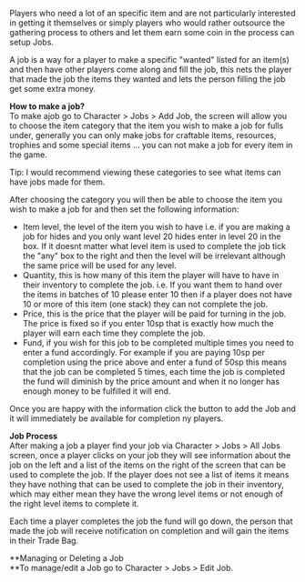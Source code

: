 Players who need a lot of an specific item and are not particularly interested in getting it themselves or simply players who would rather outsource the gathering process to others and let them earn some coin in the process can setup Jobs.

A job is a way for a player to make a specific "wanted" listed for an item(s)  and then have other players come along and fill the job, this nets the player that made the job the items they wanted and lets the person filling the job get some extra money.

**How to make a job?**  
To make ajob go to Character > Jobs > Add Job, the screen will allow you to choose the item category that the item you wish to make a job for fulls under, generally you can only make jobs for craftable items, resources, trophies and some special items ... you can not make a job for every item in the game.

Tip: I would recommend viewing these categories to see what items can have jobs made for them.

After choosing the category you will then be able to choose the item you wish to make a job for and then set the following information:

*   Item level, the level of the item you wish to have i.e. if you are making a job for hides and you only want level 20 hides enter in level 20 in the box. If it doesnt matter what level item is used to complete the job tick the "any" box to the right and then the level will be irrelevant although the same price will be used for any level.
*   Quantity, this is how many of this item the player will have to have in their inventory to complete the job. i.e. If you want them to hand over the items in batches of 10 please enter 10 then if a player does not have 10 or more of this item (one stack) they can not complete the job.
*   Price, this is the price that the player will be paid for turning in the job. The price is fixed so if you enter 10sp that is exactly how much the player will earn each time they complete the job.
*   Fund, if you wish for this job to be completed multiple times you need to enter a fund accordingly. For example if you are paying 10sp per completion using the price above and enter a fund of 50sp this means that the job can be completed 5 times, each time the job is completed the fund will diminish by the price amount and when it no longer has enough money to be fulfilled it will end.

Once you are happy with the information click the button to add the Job and it will immediately be available for completion ny players.

**Job Process**  
After making a job a player find your job via Character > Jobs > All Jobs screen, once a player clicks on your job they will see information about the job on the left and a list of the items on the right of the screen that can be used to complete the job. If the player does not see a list of items it means they have nothing that can be used to complete the job in their inventory, which may either mean they have the wrong level items or not enough of the right level items to complete it.

Each time a player completes the job the fund will go down, the person that made the job will receive notification on completion and will gain the items in their Trade Bag.

**Managing or Deleting a Job  
**To manage/edit a Job go to Character > Jobs > Edit Job.
